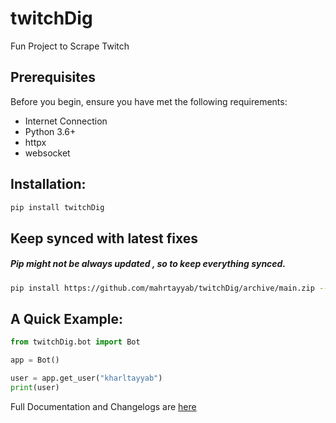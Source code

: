 # twitchDig
Fun Project to Scrape Twitch

## Prerequisites

Before you begin, ensure you have met the following requirements:

* Internet Connection
* Python 3.6+
* httpx 
* websocket

## Installation: 
```bash
pip install twitchDig
```

## Keep synced with latest fixes

##### **Pip might not be always updated , so to keep everything synced.**

```bash
pip install https://github.com/mahrtayyab/twitchDig/archive/main.zip --upgrade 
```

## A Quick Example:
```python
from twitchDig.bot import Bot

app = Bot()

user = app.get_user("kharltayyab")
print(user)
```

Full Documentation and Changelogs are [here](https://mahrtayyab.github.io/twicthDig_docs/)
